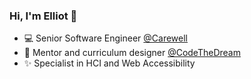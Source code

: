 ### Hi, I'm Elliot 👋

- 💻 Senior Software Engineer [@Carewell](https://github.com/carewell)
- 🌱 Mentor and curriculum designer [@CodeTheDream](https://github.com/Code-the-Dream-Students)
- ✨ Specialist in HCI and Web Accessibility
